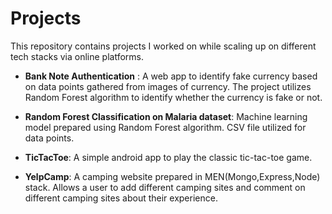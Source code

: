 # Projects
This repository contains projects I worked on while scaling up on different tech stacks via online platforms.


 - **Bank Note Authentication** : A web app to identify fake currency based on data points gathered from images of currency. The project utilizes Random Forest algorithm to identify whether the currency is fake or not.

 - **Random Forest Classification on Malaria dataset**: Machine learning model prepared using Random Forest algorithm. CSV file utilized for data points.

 - **TicTacToe**: A simple android app to play the classic tic-tac-toe game. 

 - **YelpCamp**: A camping website prepared in MEN(Mongo,Express,Node) stack. Allows a user to add different camping sites and comment on different camping sites about their experience. 
